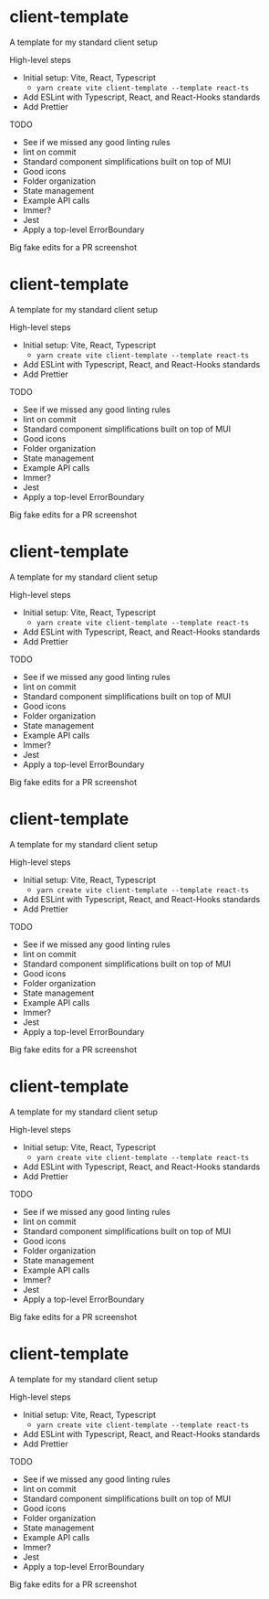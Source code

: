 # client-template
A template for my standard client setup

High-level steps
- Initial setup: Vite, React, Typescript
  - `yarn create vite client-template --template react-ts`
- Add ESLint with Typescript, React, and React-Hooks standards
- Add Prettier

TODO
- See if we missed any good linting rules
- lint on commit
- Standard component simplifications built on top of MUI
- Good icons
- Folder organization
- State management
- Example API calls
- Immer?
- Jest
- Apply a top-level ErrorBoundary

Big fake edits for a PR screenshot
# client-template
A template for my standard client setup

High-level steps
- Initial setup: Vite, React, Typescript
  - `yarn create vite client-template --template react-ts`
- Add ESLint with Typescript, React, and React-Hooks standards
- Add Prettier

TODO
- See if we missed any good linting rules
- lint on commit
- Standard component simplifications built on top of MUI
- Good icons
- Folder organization
- State management
- Example API calls
- Immer?
- Jest
- Apply a top-level ErrorBoundary

Big fake edits for a PR screenshot
# client-template
A template for my standard client setup

High-level steps
- Initial setup: Vite, React, Typescript
  - `yarn create vite client-template --template react-ts`
- Add ESLint with Typescript, React, and React-Hooks standards
- Add Prettier

TODO
- See if we missed any good linting rules
- lint on commit
- Standard component simplifications built on top of MUI
- Good icons
- Folder organization
- State management
- Example API calls
- Immer?
- Jest
- Apply a top-level ErrorBoundary

Big fake edits for a PR screenshot
# client-template
A template for my standard client setup

High-level steps
- Initial setup: Vite, React, Typescript
  - `yarn create vite client-template --template react-ts`
- Add ESLint with Typescript, React, and React-Hooks standards
- Add Prettier

TODO
- See if we missed any good linting rules
- lint on commit
- Standard component simplifications built on top of MUI
- Good icons
- Folder organization
- State management
- Example API calls
- Immer?
- Jest
- Apply a top-level ErrorBoundary

Big fake edits for a PR screenshot
# client-template
A template for my standard client setup

High-level steps
- Initial setup: Vite, React, Typescript
  - `yarn create vite client-template --template react-ts`
- Add ESLint with Typescript, React, and React-Hooks standards
- Add Prettier

TODO
- See if we missed any good linting rules
- lint on commit
- Standard component simplifications built on top of MUI
- Good icons
- Folder organization
- State management
- Example API calls
- Immer?
- Jest
- Apply a top-level ErrorBoundary

Big fake edits for a PR screenshot
# client-template
A template for my standard client setup

High-level steps
- Initial setup: Vite, React, Typescript
  - `yarn create vite client-template --template react-ts`
- Add ESLint with Typescript, React, and React-Hooks standards
- Add Prettier

TODO
- See if we missed any good linting rules
- lint on commit
- Standard component simplifications built on top of MUI
- Good icons
- Folder organization
- State management
- Example API calls
- Immer?
- Jest
- Apply a top-level ErrorBoundary

Big fake edits for a PR screenshot
